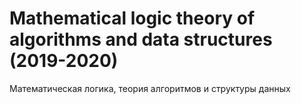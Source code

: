 # Mathematical logic theory of algorithms and data structures (2019-2020)
Математическая логика, теория алгоритмов и структуры данных
